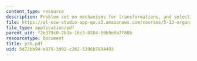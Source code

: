 ```yaml
---
content_type: resource
description: Problem set on mechanisms for transformations, and selective reactions.
file: https://ol-ocw-studio-app-qa.s3.amazonaws.com/courses/5-13-organic-chemistry-ii-fall-2003/5d72bb94e9753d92c2625396b7894493_ps6.pdf
file_type: application/pdf
parent_uid: f2e379c0-2b3a-16c3-0284-59b9e0a7f88b
resourcetype: Document
title: ps6.pdf
uid: 5d72bb94-e975-3d92-c262-5396b7894493
---
```

